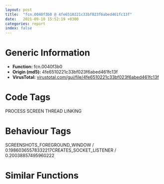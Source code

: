 ```yaml
---
layout: post
title:  "fcn.0040f3b0 @ 4fe6510221c33bf023f6abed461fc13f"
date:   2021-09-10 15:52:19 +0300
categories: report
index: false
---
```


# Generic Information
- **Function:** fcn.0040f3b0
- **Origin (md5):** 4fe6510221c33bf023f6abed461fc13f
- **VirusTotal:** [virustotal.com/gui/file/4fe6510221c33bf023f6abed461fc13f][virustotal_ref]

# Code Tags
<span class="tag" id="PROCESS">PROCESS</span>
<span class="tag" id="SCREEN">SCREEN</span>
<span class="tag" id="THREAD">THREAD</span>
<span class="tag" id="LINKING">LINKING</span>


# Behaviour Tags
<span class="bhv-tag" id="SCREENSHOTS_FOREGROUND_WINDOW">SCREENSHOTS_FOREGROUND_WINDOW / 0.19860365578332217</span><span class="bhv-tag" id="CREATES_SOCKET_LISTENER">CREATES_SOCKET_LISTENER / 0.20038857495960222</span>

# Similar Functions
<script type="text/javascript" src="https://www.gstatic.com/charts/loader.js"></script>
<script type="text/javascript">

    google.charts.load('current', {'packages':['corechart']});
    google.charts.setOnLoadCallback(drawChart);

    function drawChart() {
    var data = new google.visualization.DataTable();
        data.addColumn('number', 'X');
        data.addColumn('number', 'Y');
        data.addColumn({type: 'string', role: 'tooltip', 'p': {'html': true}});
        data.addColumn({'type': 'string', 'role': 'style'});
        
        data.addRows([
    [54.32798767089844, -6.700508117675781, '<b><a href="/report/fcn.0040f3b0@4fe6510221c33bf023f6abed461fc13f">fcn.0040f3b0</a><br>@4fe6510221c33bf023f6abed461fc13f</b><br>', 'point { fill-color: #e0440e; }'],
[175.2808837890625, 106.88973236083984, '<b><a href="/report/fcn.0040fee0@4fe6510221c33bf023f6abed461fc13f">fcn.0040fee0</a><br>@4fe6510221c33bf023f6abed461fc13f</b><br>', 'null'],
[58.007568359375, 110.57294464111328, '<b><a href="/report/fcn.0040d900@4fe6510221c33bf023f6abed461fc13f">fcn.0040d900</a><br>@4fe6510221c33bf023f6abed461fc13f</b><br>', 'null'],
[171.601318359375, -10.383708000183105, '<b><a href="/report/fcn.004069e0@4fe6510221c33bf023f6abed461fc13f">fcn.004069e0</a><br>@4fe6510221c33bf023f6abed461fc13f</b><br>', 'null'],

        ]);

    var options = {
        title: 'Similarity Plot',
        legend: 'none',
        colors: ['#dedbd9', '#e6693e', '#ec8f6e', '#f3b49f', '#f6c7b6'],
        tooltip: {isHtml: true, trigger: 'both'},
        explorer: {
        actions: ["dragToZoom", "rightClickToReset"],
        },
        chartArea: {
        width: '80%',
        height: '80%'
        },
        width: '100%',
        height: '100%'
    };

    var chart = new google.visualization.ScatterChart(document.getElementById('chart_div'));

    chart.draw(data, options);
    }
    
</script>


<div id="chart_div" style="width: 100%px; height: 100%;"></div>

# Disassembled Code
{% highlight nasm %}

push ebp
mov ebp, esp
and esp, 0xfffffff8
movzx eax, byte[ebp+0xc]
sub esp, 0x11c
push ebx
mov ebx, dword[ebp+0x10]
or ax, bx
push esi
push edi
je 0x40f9c7
cmp dword[ebp+0x1c], 0
jne 0x40f3dc
mov dword[ebp+0x1c], 0xffc3d44d
call dword[sym.imp.KERNEL32.dll_GetCurrentThreadId]
cmp eax, dword[0x4c53a0]
mov eax, dword[0x4c7f18]
sete byte[esp+0x11]
test eax, eax
je 0x40f402
cmp byte[esp+0x11], 0
mov byte[esp+0x12], 1
je 0x40f407
mov byte[esp+0x12], 0
cmp eax, 1
je 0x40f413
cmp byte[esp+0x11], 0
je 0x40f417
mov byte[ebp+0x18], 0
cmp byte[ebp+0xc], 0
jne 0x40f429
mov ecx, ebx
call fcn.00412980
mov byte[ebp+0xc], al
jmp 0x40f442
test bx, bx
jne 0x40f442
mov ecx, dword[ebp+0xc]
push ecx
xor bl, bl
call fcn.00412700
movzx ebx, ax
add esp, 4
mov dword[ebp+0x10], ebx
mov edx, ebx
xor eax, eax
shr edx, 8
test dl, dl
setne al
cmp dword[0x4c7f18], 2
mov dword[esp+0x1c], eax
jne case.default.0x40f469
movzx eax, byte[ebp+0xc]
add eax, 0xffffff60
cmp eax, 5
ja case.default.0x40f469
jmp dword[eax*4+0x40f9d0]
mov byte[ebp+0xc], 0x11
jmp case.default.0x40f469
mov byte[ebp+0xc], 0x10
jmp case.default.0x40f469
mov byte[ebp+0xc], 0x12
cmp dword[ebp+0x14], 0
mov al, byte[ebp+0xc]
je 0x40f5b5
xor ecx, ecx
mov edx, ebx
call fcn.00411b10
mov ebx, dword[ebp+8]
test al, al
je 0x40f54b
lea ecx, [esp+0x28]
push ecx
call dword[sym.imp.USER32.dll_GetKeyboardState]
mov cl, 0x80
mov dl, 0x7f
test ebx, ebx
jne 0x40f4c2
movzx eax, byte[ebp+0xc]
or byte[esp+eax+0x28], cl
lea eax, [esp+eax+0x28]
jmp 0x40f4d3
cmp ebx, 1
jne 0x40f4d3
movzx eax, byte[ebp+0xc]
and byte[esp+eax+0x28], dl
lea eax, [esp+eax+0x28]
movzx eax, byte[ebp+0xc]
add eax, 0xffffff60
cmp eax, 5
ja case.default.0x40f4e1
jmp dword[eax*4+0x40f9e8]
test byte[esp+0xca], cl
jne 0x40f500
test byte[esp+0xcb], cl
jne 0x40f500
and byte[esp+0x39], dl
jmp case.default.0x40f4e1
or byte[esp+0x39], cl
jmp case.default.0x40f4e1
test byte[esp+0xc8], cl
jne 0x40f51e
test byte[esp+0xc9], cl
jne 0x40f51e
and byte[esp+0x38], dl
jmp case.default.0x40f4e1
or byte[esp+0x38], cl
jmp case.default.0x40f4e1
test byte[esp+0xcc], cl
jne 0x40f53c
test byte[esp+0xcd], cl
jne 0x40f53c
and byte[esp+0x3a], dl
jmp case.default.0x40f4e1
or byte[esp+0x3a], cl
lea edx, [esp+0x28]
push edx
call dword[sym.imp.USER32.dll_SetKeyboardState]
movzx esi, word[ebp+0x10]
mov edi, dword[sym.imp.USER32.dll_PostMessageW]
shl esi, 0x10
cmp ebx, 1
je 0x40f573
movzx ecx, byte[ebp+0xc]
mov edx, dword[ebp+0x14]
mov eax, esi
or eax, 1
push eax
push ecx
push 0x100
push edx
call edi
cmp byte[ebp+0x18], 0
je 0x40f591
cmp ebx, 2
jne 0x40f591
mov eax, dword[0x4c28ec]
mov ecx, dword[eax+0x64]
push ecx
call fcn.00410e40
add esp, 4
jmp 0x40f599
test ebx, ebx
je 0x40f98e
movzx edx, byte[ebp+0xc]
mov eax, dword[ebp+0x14]
or esi, 0xc0000001
push esi
push edx
push 0x101
push eax
call edi
jmp 0x40f98e
cmp byte[0x4c6ec4], 0
mov ecx, dword[ebp+8]
mov dword[0x4c53f8], ecx
mov byte[0x4c6eff], al
je 0x40f612
cmp al, 0x12
je 0x40f5d8
cmp al, 0xa4
je 0x40f5d8
cmp al, 0xa5
jne 0x40f612
cmp byte[esp+0x11], 0
jne 0x40f612
test byte[0x4c9b80], 1
mov byte[esp+0x16], 1
jne 0x40f643
or dword[0x4c9b80], 1
push str.BlockInput
push str.user32
call dword[sym.imp.KERNEL32.dll_GetModuleHandleW]
push eax
call dword[sym.imp.KERNEL32.dll_GetProcAddress]
mov dword[0x4c9b7c], eax
jmp 0x40f648
cmp byte[esp+0x11], 0
mov byte[esp+0x16], 0
lea esi, [esp+0x24]
jne 0x40f627
mov esi, 0x4c53f0
mov dword[esp+0x18], esi
cmp al, 0xa5
jne 0x40f65c
cmp byte[esp+0x12], 0
jne 0x40f65c
cmp dword[0x4c65e8], 0
je 0x40f65c
mov al, 1
jmp 0x40f65e
mov eax, dword[0x4c9b7c]
test eax, eax
je 0x40f650
push 0
call eax
mov al, byte[ebp+0xc]
mov byte[0x4c6ec4], 0
jmp 0x40f622
xor al, al
mov byte[esp+0x14], al
mov byte[esp+0x13], al
test al, al
je 0x40f6d6
cmp byte[esp+0x11], 0
jne 0x40f679
mov edi, dword[0x4c53f4]
jmp 0x40f6a6
call dword[sym.imp.USER32.dll_GetForegroundWindow]
test eax, eax
je 0x40f68e
push 0
push eax
call dword[sym.imp.USER32.dll_GetWindowThreadProcessId]
jmp 0x40f690
xor eax, eax
push eax
call dword[sym.imp.USER32.dll_GetKeyboardLayout]
mov edi, eax
push edi
xor eax, eax
call fcn.00411f10
add esp, 4
mov dword[esi], eax
cmp dword[esi], 0
je 0x40f6b2
mov byte[esp+0x13], 0
jmp 0x40f6da
push 0xa2
mov byte[esp+0x19], 0xa2
call dword[sym.imp.USER32.dll_GetAsyncKeyState]
mov edx, dword[ebp+0x1c]
mov dword[0x4c65dc], edx
shr eax, 0xf
and al, 1
mov byte[esp+0x17], al
jmp 0x40f6da
mov edi, dword[esp+0x24]
cmp byte[esp+0x12], 0
je 0x40f6f3
mov al, byte[ebp+0xc]
xor ecx, ecx
mov edx, ebx
call fcn.00411b10
mov byte[esp+0x20], al
jmp 0x40f6f8
mov byte[esp+0x20], 0
cmp byte[esp+0x11], 0
jne 0x40f71e
mov eax, dword[0x4c7f18]
cmp eax, 2
je 0x40f71e
cmp dword[0x4c65e8], 0
je 0x40f717
cmp eax, 1
jne 0x40f71e
mov byte[esp+0x11], 1
jmp 0x40f723
mov byte[esp+0x11], 0
cmp dword[ebp+8], 1
mov esi, dword[sym.imp.USER32.dll_keybd_event]
mov ebx, dword[esp+0x20]
je 0x40f812
cmp byte[esp+0x12], 0
je 0x40f75d
mov eax, dword[ebp+0x1c]
mov ecx, dword[esp+0x1c]
mov edx, dword[ebp+0x10]
push eax
mov eax, dword[ebp+0xc]
push ecx
push edx
push eax
push ebx
call fcn.00410920
add esp, 0x14
jmp 0x40f7f9
cmp byte[esp+0x14], 0
je 0x40f776
mov ecx, dword[esp+0x18]
cmp dword[ecx], 3
jne 0x40f776
mov edx, dword[ebp+0x1c]
mov dword[0x4c65e0], edx
mov eax, dword[ebp+0x1c]
mov ecx, dword[esp+0x1c]
mov edx, dword[ebp+0x10]
push eax
mov eax, dword[ebp+0xc]
push ecx
push edx
push eax
call esi
cmp byte[esp+0x13], 0
mov dword[0x4c65e0], 0
je 0x40f7f9
cmp dword[0x4c65dc], 0
mov byte[esp+0x13], 0
je 0x40f7c5
push edi
mov eax, 4
mov dword[0x4c65dc], 0
call fcn.00411f10
mov ecx, dword[esp+0x1c]
mov dword[ecx], eax
jmp 0x40f7f6
cmp byte[esp+0x17], 0
jne 0x40f7f9
movzx edx, byte[esp+0x15]
push edx
call dword[sym.imp.USER32.dll_GetAsyncKeyState]
mov ecx, 0x8000
and ax, cx
movzx eax, ax
neg eax
sbb eax, eax
add eax, 4
push edi
call fcn.00411f10
mov edx, dword[esp+0x1c]
mov dword[edx], eax
add esp, 4
cmp byte[esp+0x11], 0
je 0x40f812
mov eax, dword[ebp+0x10]
mov ecx, dword[ebp+0xc]
push eax
push ecx
xor dl, dl
call fcn.00411010
add esp, 8
cmp byte[ebp+0x18], 0
je 0x40f851
mov eax, 2
cmp dword[ebp+8], eax
jne 0x40f851
cmp dword[0x4c7f18], eax
jne 0x40f83e
mov edx, dword[0x4c28ec]
mov eax, dword[edx+0x68]
push eax
call fcn.00410e40
add esp, 4
jmp 0x40f85b
mov eax, dword[0x4c28ec]
mov eax, dword[eax+0x64]
push eax
call fcn.00410e40
add esp, 4
jmp 0x40f85b
cmp dword[ebp+8], 0
je 0x40f945
or dword[esp+0x1c], 2
cmp byte[esp+0x12], 0
je 0x40f889
mov ecx, dword[ebp+0x1c]
mov edx, dword[esp+0x1c]
mov eax, dword[ebp+0x10]
push ecx
mov ecx, dword[ebp+0xc]
push edx
push eax
push ecx
push ebx
call fcn.00410920
mov ebx, dword[ebp+0x10]
add esp, 0x14
jmp 0x40f915
cmp byte[esp+0x14], 0
je 0x40f8a1
mov edx, dword[esp+0x18]
cmp dword[edx], 3
jne 0x40f8a1
mov eax, dword[ebp+0x1c]
mov dword[0x4c65e4], eax
mov ecx, dword[ebp+0x1c]
mov edx, dword[esp+0x1c]
mov ebx, dword[ebp+0x10]
mov eax, dword[ebp+0xc]
push ecx
push edx
push ebx
push eax
call esi
xor eax, eax
mov dword[0x4c65e4], eax
cmp byte[esp+0x13], al
je 0x40f915
cmp dword[0x4c65dc], eax
je 0x40f8e1
mov dword[0x4c65dc], eax
push edi
mov eax, 4
call fcn.00411f10
mov ecx, dword[esp+0x1c]
mov dword[ecx], eax
jmp 0x40f912
cmp byte[esp+0x17], al
je 0x40f915
movzx edx, byte[esp+0x15]
push edx
call dword[sym.imp.USER32.dll_GetAsyncKeyState]
mov ecx, 0x8000
test cx, ax
mov eax, 0
setne al
push edi
add eax, 3
call fcn.00411f10
mov edx, dword[esp+0x1c]
mov dword[edx], eax
add esp, 4
mov eax, dword[esp+0x18]
cmp dword[eax], 0
je 0x40f92f
mov ecx, 0x138
cmp bx, cx
jne 0x40f92f
and byte[0x4c53d7], 0xfe
cmp byte[esp+0x11], 0
je 0x40f945
mov edx, dword[ebp+0xc]
push ebx
push edx
mov dl, 1
call fcn.00411010
add esp, 8
cmp byte[esp+0x16], 0
je 0x40f98e
test byte[0x4c9b80], 1
jne 0x40f97a
or dword[0x4c9b80], 1
push str.BlockInput
push str.user32
call dword[sym.imp.KERNEL32.dll_GetModuleHandleW]
push eax
call dword[sym.imp.KERNEL32.dll_GetProcAddress]
mov dword[0x4c9b7c], eax
jmp 0x40f97f
mov eax, dword[0x4c9b7c]
test eax, eax
je 0x40f987
push 1
call eax
mov byte[0x4c6ec4], 1
cmp byte[ebp+0x18], 0
je 0x40f9c7
cmp dword[0x4c7f18], 2
jne 0x40f9b5
mov eax, dword[0x4c28ec]
mov eax, dword[eax+0x60]
push eax
call fcn.00410e40
add esp, 4
pop edi
pop esi
pop ebx
mov esp, ebp
pop ebp
ret
mov ecx, dword[0x4c28ec]
mov eax, dword[ecx+0x5c]
push eax
call fcn.00410e40
add esp, 4
pop edi
pop esi
pop ebx
mov esp, ebp
pop ebp
ret

{% endhighlight %}

[virustotal_ref]: https://www.virustotal.com/gui/file/4fe6510221c33bf023f6abed461fc13f